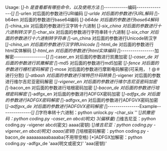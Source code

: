 Usage:
	[*]-h 	是查看都有哪些命令，以及使用方法
	[*]------------编码---------------[*]
	[*]-urlen 	对后面的参数进行URl编码
	[*]-urlde 	对后面的参数进行URL解码
	[*]-b64en 	对后面的参数进行base64编码
	[*]-b64de 	对后面的参数进行base64解码
	[*]-china_six 	对后面的参数进行汉字转十六进制
	[*]-six_china 	对后面的参数进行十六进制转汉字
	[*]-char_six	对后面的参数进行字符串转十六进制
	[*]-six_char	对后面的参数进行十六进制转字符串
	[*]-un_china 	对后面的参数进行Unicode转汉字
	[*]-china_un 	对后面的参数进行汉字转Unicode
	[*]-html_de 	对后面的参数进行html实体解码
	[*]-html_en 	对后面的参数进行html实体编码
	[*]-----------------加解密----------------[*]
	[*]-caser_en 	对后面的参数进行凯撒加密
	[*]-caser_de 	对后面的参数进行凯撒解密
	[*]-md5 	对后面的参数进行md5加密
	[*]-fence 	对后面的参数进行栅栏密码解密
	[*]-mose 	对后面的参数进行摩斯电码解密(可采用，！@＃进行分割)
	[*]-atbash 	对后面的参数进行埃特巴什码转换
	[*]-vigener 	对后面的参数进行维尔吉尼亚密码解密
	[*]-vigener_en 	对后面的参数进行维尔吉尼亚密码加密
	[*]-bacon_en 	对后面的参数进行培根密码加密
	[*]-bacon_de 	对后面的参数进行培根密码解密
	[*]-adfgx_en 	对后面的参数进行ADFGX密码加密
	[*]-adfgx_de 	对后面的参数进行ADFGX密码解密
	[*]-adfgvx_en 	对后面的参数进行ADFGVX密码加密
	[*]-adfgvx_de 	对后面的参数进行ADFGVX密码解密
	[*]----------------Example---------------[*]
	[*]字符串转十六进制：python unlock.py -char_six '<?php phpinfo();?>'
	[*]凯撒密码：python coding.py -caser_en abcd(明文) 3(偏移量)
	[*]维吉尼亚：python coding.py -vigener abcd(密文) aaaa(密钥)
	[*]维吉尼亚：python coding.py -vigener_en abcd(明文) aaaa(密钥)
	[*]培根密码解密：python coding.py -bacon_de aaaaaaaaabaaaba(不用带空格)
	[*]ADFGX加解密：python coding.py -adfgx_de 'aaa(明文或密文)' 'aaa(密钥)'
